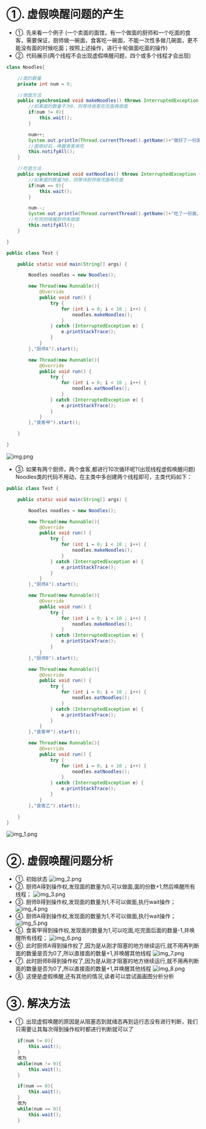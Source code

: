 
# ①. 虚假唤醒问题的产生

- ①. 先来看一个例子
(一个卖面的面馆，有一个做面的厨师和一个吃面的食客，需要保证，厨师做一碗面，食客吃一碗面，不能一次性多做几碗面，更不能没有面的时候吃面；按照上述操作，进行十轮做面吃面的操作)
- ②. 代码展示(两个线程不会出现虚假唤醒问题，四个或多个线程才会出现)
```java
class Noodles{

    //面的数量
    private int num = 0;

    //做面方法
    public synchronized void makeNoodles() throws InterruptedException {
        //如果面的数量不为0，则等待食客吃完面再做面
        if(num != 0){
            this.wait();
        }

        num++;
        System.out.println(Thread.currentThread().getName()+"做好了一份面，当前有"+num+"份面");
        //面做好后，唤醒食客来吃
        this.notifyAll();
    }

    //吃面方法
    public synchronized void eatNoodles() throws InterruptedException {
        //如果面的数量为0，则等待厨师做完面再吃面
        if(num == 0){
            this.wait();
        }

        num--;
        System.out.println(Thread.currentThread().getName()+"吃了一份面，当前有"+num+"份面");
        //吃完则唤醒厨师来做面
        this.notifyAll();
    }

}

public class Test {

    public static void main(String[] args) {

        Noodles noodles = new Noodles();

        new Thread(new Runnable(){
            @Override
            public void run() {
                try {
                    for (int i = 0; i < 10 ; i++) {
                        noodles.makeNoodles();
                    }
                } catch (InterruptedException e) {
                    e.printStackTrace();
                }
            }
        },"厨师A").start();

        new Thread(new Runnable(){
            @Override
            public void run() {
                try {
                    for (int i = 0; i < 10 ; i++) {
                        noodles.eatNoodles();
                    }
                } catch (InterruptedException e) {
                    e.printStackTrace();
                }
            }
        },"食客甲").start();

    }

}

```
![img.png](img.png)

- ③. 如果有两个厨师，两个食客,都进行10次循环呢?(出现线程虚假唤醒问题)
  Noodles类的代码不用动，在主类中多创建两个线程即可，主类代码如下：
```java
public class Test {

    public static void main(String[] args) {

        Noodles noodles = new Noodles();

        new Thread(new Runnable(){
            @Override
            public void run() {
                try {
                    for (int i = 0; i < 10 ; i++) {
                        noodles.makeNoodles();
                    }
                } catch (InterruptedException e) {
                    e.printStackTrace();
                }
            }
        },"厨师A").start();

        new Thread(new Runnable(){
            @Override
            public void run() {
                try {
                    for (int i = 0; i < 10 ; i++) {
                        noodles.makeNoodles();
                    }
                } catch (InterruptedException e) {
                    e.printStackTrace();
                }
            }
        },"厨师B").start();

        new Thread(new Runnable(){
            @Override
            public void run() {
                try {
                    for (int i = 0; i < 10 ; i++) {
                        noodles.eatNoodles();
                    }
                } catch (InterruptedException e) {
                    e.printStackTrace();
                }
            }
        },"食客甲").start();

        new Thread(new Runnable(){
            @Override
            public void run() {
                try {
                    for (int i = 0; i < 10 ; i++) {
                        noodles.eatNoodles();
                    }
                } catch (InterruptedException e) {
                    e.printStackTrace();
                }
            }
        },"食客乙").start();

    }
}

```

![img_1.png](img_1.png)


# ②. 虚假唤醒问题分析
- ①. 初始状态
![img_2.png](img_2.png)
- ②. 厨师A得到操作权,发现面的数量为0,可以做面,面的份数+1,然后唤醒所有线程；
![img_3.png](img_3.png)
- ③. 厨师B得到操作权,发现面的数量为1,不可以做面,执行wait操作；
![img_4.png](img_4.png)
- ④. 厨师A得到操作权,发现面的数量为1,不可以做面,执行wait操作；
![img_5.png](img_5.png)
- ⑤. 食客甲得到操作权,发现面的数量为1,可以吃面,吃完面后面的数量-1,并唤醒所有线程；
![img_6.png](img_6.png)
- ⑥. 此时厨师A得到操作权了,因为是从刚才阻塞的地方继续运行,就不用再判断面的数量是否为0了,所以直接面的数量+1,并唤醒其他线程
![img_7.png](img_7.png)
- ⑦. 此时厨师B得到操作权了,因为是从刚才阻塞的地方继续运行,就不用再判断面的数量是否为0了,所以直接面的数量+1,并唤醒其他线程
![img_8.png](img_8.png)
- ⑧. 这便是虚假唤醒,还有其他的情况,读者可以尝试画画图分析分析

# ③. 解决方法
- ①. 出现虚假唤醒的原因是从阻塞态到就绪态再到运行态没有进行判断，我们只需要让其每次得到操作权时都进行判断就可以了
```java
	if(num != 0){
		this.wait();
	}
	改为	
	while(num != 0){
		this.wait();
	}

	if(num == 0){
		this.wait();
	}
	改为
	while(num == 0){
		this.wait();
	}

```























































